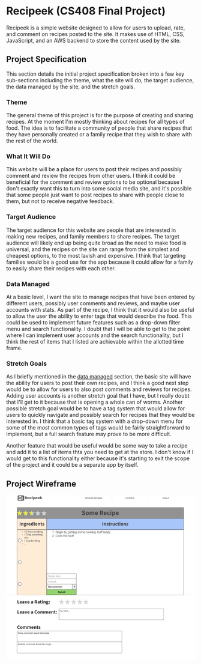 # Recipeek (CS408 Final Project)

Recipeek is a simple website designed to allow for users to upload, rate, and comment on recipes posted to the site. It makes use of HTML, CSS, JavaScript, and an AWS backend to store the content used by the site.

## Project Specification
This section details the initial project specification broken into a few key sub-sections including the theme, what the site will do, the target audience, the data managed by the site, and the stretch goals.

### Theme
The general theme of this project is for the purpose of creating and sharing recipes. At the moment I'm mostly thinking about recipes for all types of food. The idea is to facilitate a community of people that share recipes that they have personally created or a family recipe that they wish to share with the rest of the world.

### What It Will Do
This website will be a place for users to post their recipes and possibly comment and review the recipes from other users. I think it could be beneficial for the comment and review options to be optional because I don't exactly want this to turn into some social media site, and it's possible that some people just want to post recipes to share with people close to them, but not to receive negative feedback.

### Target Audience
The target audience for this website are people that are interested in making new recipes, and family members to share recipes. The target audience will likely end up being quite broad as the need to make food is universal, and the recipes on the site can range from the simplest and cheapest options, to the most lavish and expensive. I think that targeting families would be a good use for the app because it could allow for a family to easily share their recipes with each other.

### Data Managed
At a basic level, I want the site to manage recipes that have been entered by different users, possibly user comments and reviews, and maybe user accounts with stats. As part of the recipe, I think that it would also be useful to allow the user the ability to enter tags that would describe the food. This could be used to implement future features such as a drop-down filter menu and search functionality. I doubt that I will be able to get to the point where I can implement user accounts and the search functionality, but I think the rest of items that I listed are achievable within the allotted time frame.

### Stretch Goals
As I briefly mentioned in the [data managed](#data-managed) section, the basic site will have the ability for users to post their own recipes, and I think a good next step would be to allow for users to also post comments and reviews for recipes. Adding user accounts is another stretch goal that I have, but I really doubt that I'll get to it because that is opening a whole can of worms. Another possible stretch goal would be to have a tag system that would allow for users to quickly navigate and possibly search for recipes that they would be interested in. I think that a basic tag system with a drop-down menu for some of the most common types of tags would be fairly straightforward to implement, but a full search feature may prove to be more difficult.

Another feature that would be useful would be some way to take a recipe and add it to a list of items thta you need to get at the store. I don't know if I would get to this functionality either because it's starting to exit the scope of the project and it could be a separate app by itself.

## Project Wireframe

![wireframe](RecipeekWireframe.PNG)